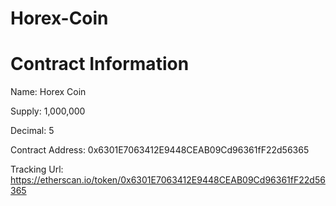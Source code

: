 # Horex-Coin

# Contract Information

Name: Horex Coin

Supply: 1,000,000

Decimal: 5

Contract Address: 0x6301E7063412E9448CEAB09Cd96361fF22d56365

Tracking Url: https://etherscan.io/token/0x6301E7063412E9448CEAB09Cd96361fF22d56365
